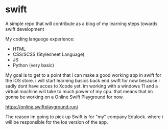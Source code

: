 # swift
A simple repo that will contribute as a blog of my learning steps towards swift development

My coding languege experience:
-  HTML
-  CSS/SCSS (Stylesheet Language)
-  JS
-  Python (very basic)

My goal is to get to a point that i can make a good working app in swift for the IOS store. i will start learning basics back end swift for now because i sadly dont have acces to Xcode yet. im working with a windows 11 and a virtual machine will take to much power of my cpu. that means that im gonna be working on a Online Swift Playground for now.

https://online.swiftplayground.run/

The reason im going to pick up Swift is for "my" company Edulock. where i will be responsible for the Ios version of the app.

